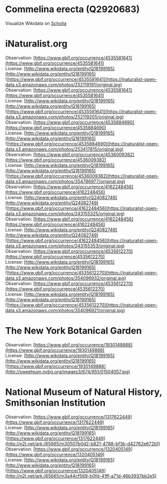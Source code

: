 
Commelina erecta (Q2920683)
===========================
  
Visualize Wikidata on [Scholia](https://scholia.toolforge.org/taxon/Q2920683)
# iNaturalist.org
  
Observation: [https://www.gbif.org/occurrence/4535581641](https://www.gbif.org/occurrence/4535581641)  
License: [http://www.wikidata.org/entity/Q18199165](http://www.wikidata.org/entity/Q18199165)  
![https://www.gbif.org/occurrence/4535581641](https://inaturalist-open-data.s3.amazonaws.com/photos/252119191/original.jpg)  
Observation: [https://www.gbif.org/occurrence/4535581641](https://www.gbif.org/occurrence/4535581641)  
License: [http://www.wikidata.org/entity/Q18199165](http://www.wikidata.org/entity/Q18199165)  
![https://www.gbif.org/occurrence/4535581641](https://inaturalist-open-data.s3.amazonaws.com/photos/252119205/original.jpg)  
Observation: [https://www.gbif.org/occurrence/4535884690](https://www.gbif.org/occurrence/4535884690)  
License: [http://www.wikidata.org/entity/Q18199165](http://www.wikidata.org/entity/Q18199165)  
![https://www.gbif.org/occurrence/4535884690](https://inaturalist-open-data.s3.amazonaws.com/photos/253417815/original.jpg)  
Observation: [https://www.gbif.org/occurrence/4536009382](https://www.gbif.org/occurrence/4536009382)  
License: [http://www.wikidata.org/entity/Q18199165](http://www.wikidata.org/entity/Q18199165)  
![https://www.gbif.org/occurrence/4536009382](https://inaturalist-open-data.s3.amazonaws.com/photos/354786977/original.jpg)  
Observation: [https://www.gbif.org/occurrence/4162248456](https://www.gbif.org/occurrence/4162248456)  
License: [http://www.wikidata.org/entity/Q24082749](http://www.wikidata.org/entity/Q24082749)  
![https://www.gbif.org/occurrence/4162248456](https://inaturalist-open-data.s3.amazonaws.com/photos/243155325/original.jpg)  
Observation: [https://www.gbif.org/occurrence/4162248456](https://www.gbif.org/occurrence/4162248456)  
License: [http://www.wikidata.org/entity/Q24082749](http://www.wikidata.org/entity/Q24082749)  
![https://www.gbif.org/occurrence/4162248456](https://inaturalist-open-data.s3.amazonaws.com/photos/243155353/original.jpg)  
Observation: [https://www.gbif.org/occurrence/4535612270](https://www.gbif.org/occurrence/4535612270)  
License: [http://www.wikidata.org/entity/Q18199165](http://www.wikidata.org/entity/Q18199165)  
![https://www.gbif.org/occurrence/4535612270](https://inaturalist-open-data.s3.amazonaws.com/photos/354096932/original.jpg)  
Observation: [https://www.gbif.org/occurrence/4535612270](https://www.gbif.org/occurrence/4535612270)  
License: [http://www.wikidata.org/entity/Q18199165](http://www.wikidata.org/entity/Q18199165)  
![https://www.gbif.org/occurrence/4535612270](https://inaturalist-open-data.s3.amazonaws.com/photos/354096921/original.jpg)
# The New York Botanical Garden
  
Observation: [https://www.gbif.org/occurrence/1930149888](https://www.gbif.org/occurrence/1930149888)  
License: [http://www.wikidata.org/entity/Q18199165](http://www.wikidata.org/entity/Q18199165)  
![https://www.gbif.org/occurrence/1930149888](http://sweetgum.nybg.org/images3/674/951/01504057.jpg)
# National Museum of Natural History, Smithsonian Institution
  
Observation: [https://www.gbif.org/occurrence/1317622449](https://www.gbif.org/occurrence/1317622449)  
License: [http://www.wikidata.org/entity/Q18199165](http://www.wikidata.org/entity/Q18199165)  
![https://www.gbif.org/occurrence/1317622449](http://n2t.net/ark:/65665/m30507b0d2-b821-4788-bf3b-d42762e672b1)  
Observation: [https://www.gbif.org/occurrence/1320405149](https://www.gbif.org/occurrence/1320405149)  
License: [http://www.wikidata.org/entity/Q18199165](http://www.wikidata.org/entity/Q18199165)  
![https://www.gbif.org/occurrence/1320405149](http://n2t.net/ark:/65665/m3a44cf569-b0fd-41ff-a71d-46b3937bb2e5)